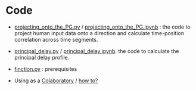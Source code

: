 # Code 
- [projecting_onto_the_PG.py](https://github.com/wnsgus-SKKU/fMRI_project_hierarchy-propagation/blob/master/src/projecting_onto_the_PG.py) / [projecting_onto_the_PG.ipynb](https://github.com/wnsgus-SKKU/fMRI_project_hierarchy-propagation/blob/master/src/projecting_onto_the_PG.ipynb) : the code to project human input data onto a direction and calculate time-position correlation across time segments.

- [principal_delay.py](https://github.com/wnsgus-SKKU/fMRI_project_hierarchy-propagation/blob/master/src/principal_delay.py) / [principal_delay.ipynb](https://github.com/wnsgus-SKKU/fMRI_project_hierarchy-propagation/blob/master/src/principal_delay.ipynb): the code to calculate the principal delay profile.

- [finction.py](https://github.com/wnsgus-SKKU/fMRI_project_hierarchy-propagation/blob/master/src/function.py) : prerequisites

- Using as a [Colaboratory](https://colab.research.google.com/notebooks/welcome.ipynb?hl=ko-kr) / [how to?](https://ndb796.tistory.com/562)